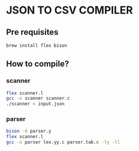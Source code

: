 # JSON TO CSV COMPILER

## Pre requisites
```sh
brew install flex bison
```

## How to compile?
### scanner
```sh
flex scanner.l
gcc -o scanner scanner.c
./scanner < input.json
```

### parser
```sh
bison -d parser.y
flex scanner.l
gcc -o parser lex.yy.c parser.tab.c -ly -ll

